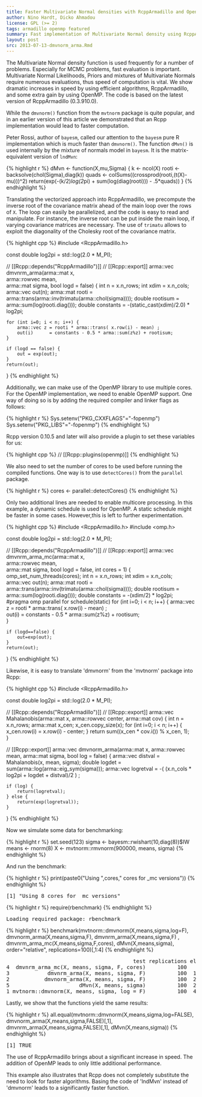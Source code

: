 ```yaml
---
title: Faster Multivariate Normal densities with RcppArmadillo and OpenMP
author: Nino Hardt, Dicko Ahmadou
license: GPL (>= 2)
tags: armadillo openmp featured
summary: Fast implementation of Multivariate Normal density using RcppArmadillo and OpenMP.
layout: post
src: 2013-07-13-dmvnorm_arma.Rmd
---
```


The Multivariate Normal density function is used frequently
for a number of problems. Especially for MCMC problems, fast 
evaluation is important. Multivariate Normal Likelihoods, 
Priors and mixtures of Multivariate Normals require numerous 
evaluations, thus speed of computation is vital. 
We show dramatic increases in speed by using efficient algorithms,
RcppArmadillo, and some extra gain by using OpenMP.
The code is based on the latest version of RcppArmadillo (0.3.910.0).

While the `dmvnorm()` function from the `mvtnorm` package is quite popular,
and in an earlier version of this article we demonstrated that an 
Rcpp implementation would lead to faster computation.

Peter Rossi, author of `bayesm`, called our attention to the `bayesm` pure R 
implementation which is much faster than `dmvnorm()`. 
The function `dMvn()` is used internally by the mixture of normals model in 
`bayesm`. It is the matrix-equivalent version of `lndMvn`:



{% highlight r %}
dMvn <- function(X,mu,Sigma) {
    k <- ncol(X)
    rooti <- backsolve(chol(Sigma),diag(k))
    quads <- colSums((crossprod(rooti,(t(X)-mu)))^2)
    return(exp(-(k/2)*log(2*pi) + sum(log(diag(rooti))) - .5*quads))
}
{% endhighlight %}



Translating the vectorized approach into RcppArmadillo, 
we precompute the inverse root of the covariance matrix ahead 
of the main loop over the rows of `X`. 
The loop can easily be parallelized, and the code is easy to read and 
manipulate. For instance, the inverse root can be put inside the main 
loop, if varying covariance matrices are necessary.
The use of `trimatu` allows to exploit the diagonality of the Cholesky
root of the covariance matrix.



{% highlight cpp %}
#include <RcppArmadillo.h>
  
const double log2pi = std::log(2.0 * M_PI);

// [[Rcpp::depends("RcppArmadillo")]]
// [[Rcpp::export]]
arma::vec dmvnrm_arma(arma::mat x,  
                      arma::rowvec mean,  
                      arma::mat sigma, 
                      bool logd = false) { 
    int n = x.n_rows;
    int xdim = x.n_cols;
    arma::vec out(n);
    arma::mat rooti = arma::trans(arma::inv(trimatu(arma::chol(sigma))));
    double rootisum = arma::sum(log(rooti.diag()));
    double constants = -(static_cast<double>(xdim)/2.0) * log2pi;
    
    for (int i=0; i < n; i++) {
        arma::vec z = rooti * arma::trans( x.row(i) - mean) ;    
        out(i)      = constants - 0.5 * arma::sum(z%z) + rootisum;     
    }  
      
    if (logd == false) {
        out = exp(out);
    }
    return(out);
}
{% endhighlight %}


Additionally, we can make use of the OpenMP library to use multiple 
cores. For the OpenMP implementation, we need to enable OpenMP support. 
One way of doing so is by adding the required compiler and linker 
flags as follows:


{% highlight r %}
Sys.setenv("PKG_CXXFLAGS"="-fopenmp")
Sys.setenv("PKG_LIBS"="-fopenmp")
{% endhighlight %}


Rcpp version 0.10.5 and later will also provide a plugin to set these
variables for us:


{% highlight cpp %}
// [[Rcpp::plugins(openmp)]]
{% endhighlight %}


We also need to set the number of cores to be used before running the
compiled functions. One way is to use `detectCores()` from the `parallel`
package.


{% highlight r %}
cores <- parallel::detectCores()
{% endhighlight %}


Only two additional lines are needed to enable multicore processing. 
In this example, a dynamic schedule is used for OpenMP. 
A static schedule might be faster in some cases. However,this is 
left to further experimentation.



{% highlight cpp %}
#include <RcppArmadillo.h>
#include <omp.h>

const double log2pi = std::log(2.0 * M_PI);

// [[Rcpp::depends("RcppArmadillo")]]
// [[Rcpp::export]]
arma::vec dmvnrm_arma_mc(arma::mat x,  
                         arma::rowvec mean,  
                         arma::mat sigma, 
                         bool logd = false,
                         int cores = 1) { 
    omp_set_num_threads(cores);
    int n = x.n_rows;
    int xdim = x.n_cols;
    arma::vec out(n);
    arma::mat rooti = arma::trans(arma::inv(trimatu(arma::chol(sigma))));
    double rootisum = arma::sum(log(rooti.diag()));
    double constants = -(xdim/2) * log2pi;
    #pragma omp parallel for schedule(static) 
    for (int i=0; i < n; i++) {
        arma::vec z = rooti * arma::trans( x.row(i) - mean) ;    
        out(i)      = constants - 0.5 * arma::sum(z%z) + rootisum;     
    }  
      
    if (logd==false) {
        out=exp(out);
    }
    return(out);
}
{% endhighlight %}



Likewise, it is easy to translate 'dmvnorm' from the 'mvtnorm' 
package into Rcpp:


{% highlight cpp %}
#include <RcppArmadillo.h>

const double log2pi = std::log(2.0 * M_PI);

// [[Rcpp::depends("RcppArmadillo")]]
// [[Rcpp::export]]
arma::vec Mahalanobis(arma::mat x, arma::rowvec center, arma::mat cov) {
    int n = x.n_rows;
    arma::mat x_cen;
    x_cen.copy_size(x);
    for (int i=0; i < n; i++) {
        x_cen.row(i) = x.row(i) - center;
    }
    return sum((x_cen * cov.i()) % x_cen, 1);    
}

// [[Rcpp::export]]
arma::vec dmvnorm_arma(arma::mat x, arma::rowvec mean, arma::mat sigma, bool log = false) { 
    arma::vec distval = Mahalanobis(x,  mean, sigma);
    double logdet = sum(arma::log(arma::eig_sym(sigma)));
    arma::vec logretval = -( (x.n_cols * log2pi + logdet + distval)/2  ) ;
    
    if (log) { 
        return(logretval);
    } else { 
        return(exp(logretval));
    }
}
{% endhighlight %}




Now we simulate some data for benchmarking:

{% highlight r %}
set.seed(123)
sigma <- bayesm::rwishart(10,diag(8))$IW
means <- rnorm(8)
X     <- mvtnorm::rmvnorm(900000, means, sigma)
{% endhighlight %}




And run the benchmark:


{% highlight r %}
print(paste0("Using ",cores," cores for _mc versions"))
{% endhighlight %}



<pre class="output">
[1] &quot;Using 8 cores for _mc versions&quot;
</pre>



{% highlight r %}
require(rbenchmark)
{% endhighlight %}



<pre class="output">
Loading required package: rbenchmark
</pre>



{% highlight r %}
benchmark(mvtnorm::dmvnorm(X,means,sigma,log=F), 
          dmvnorm_arma(X,means,sigma,F), 
          dmvnrm_arma(X,means,sigma,F) , 
          dmvnrm_arma_mc(X,means,sigma,F,cores), 
          dMvn(X,means,sigma),
          order="relative", replications=100)[,1:4]
{% endhighlight %}



<pre class="output">
                                        test replications elapsed relative
4  dmvnrm_arma_mc(X, means, sigma, F, cores)          100   9.636    1.000
3            dmvnrm_arma(X, means, sigma, F)          100  18.848    1.956
2           dmvnorm_arma(X, means, sigma, F)          100  23.459    2.435
5                      dMvn(X, means, sigma)          100  29.501    3.062
1 mvtnorm::dmvnorm(X, means, sigma, log = F)          100  44.556    4.624
</pre>




Lastly, we show that the functions yield the same results:


{% highlight r %}
all.equal(mvtnorm::dmvnorm(X,means,sigma,log=FALSE),
          dmvnorm_arma(X,means,sigma,FALSE)[,1],
	  dmvnrm_arma(X,means,sigma,FALSE)[,1],
	  dMvn(X,means,sigma))
{% endhighlight %}



<pre class="output">
[1] TRUE
</pre>



The use of RcppArmadillo brings about a significant increase 
in speed. The addition of OpenMP leads to only little 
additional performance. 

This example also illustrates that Rcpp does not completely
substitute the need to look for faster algorithms. Basing the
code of 'lndMvn' instead of 'dmvnorm' leads to a significantly
faster function.


